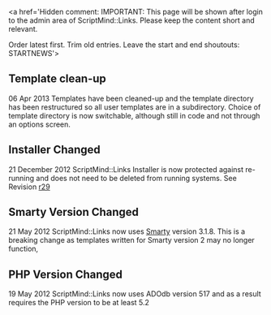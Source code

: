 <a href='Hidden comment: 
IMPORTANT: This page will be shown after login to the admin area of ScriptMind::Links.
Please keep the content short and relevant.

Order latest first. Trim old entries.
Leave the start and end shoutouts: STARTNEWS'></a>
## Template clean-up ##
06 Apr 2013 Templates have been cleaned-up and the template directory has been restructured so all user templates are in a subdirectory. Choice of template directory is now switchable, although still in code and not through an options screen.

## Installer Changed ##
21 December 2012 ScriptMind::Links Installer is now protected against re-running and does not need to be deleted from running systems. See Revision [r29](https://code.google.com/p/scriptmind-links/source/detail?r=29)

## Smarty Version Changed ##
21 May 2012 ScriptMind::Links now uses [Smarty](http://www.smarty.net/) version 3.1.8. This is a breaking change as templates written for Smarty version 2 may no longer function,

## PHP Version Changed ##
19 May 2012 ScriptMind::Links now uses ADOdb version 517 and as a result requires the PHP version to be at least 5.2
<a href='Hidden comment: ENDNEWS'></a>